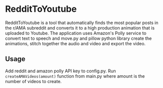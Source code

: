 # RedditToYoutube
RedditToYoutube is a tool that automatically finds the most popular posts in the r/AMA subreddit and converts it to a high production animation that is uploaded to Youtube. The application uses Amazon's Polly service to convert text to speech and move.py and pillow python library create the animations, stitch together the audio and video and export the video.

## Usage
Add reddit and amazon polly API key to config.py.
Run `createAMAVideos(amount)` function from main.py where amount is the number of videos to create.
